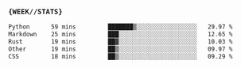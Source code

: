 ### `{WEEK//STATS}` 
<!--START_SECTION:waka-->

```txt
Python      59 mins         ███████▒░░░░░░░░░░░░░░░░░   29.97 %
Markdown    25 mins         ███░░░░░░░░░░░░░░░░░░░░░░   12.65 %
Rust        19 mins         ██▓░░░░░░░░░░░░░░░░░░░░░░   10.03 %
Other       19 mins         ██▒░░░░░░░░░░░░░░░░░░░░░░   09.97 %
CSS         18 mins         ██▒░░░░░░░░░░░░░░░░░░░░░░   09.29 %
```

<!--END_SECTION:waka-->
